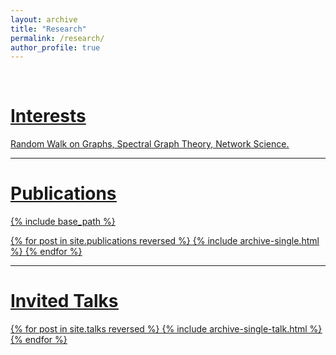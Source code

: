 ```yaml
---
layout: archive
title: "Research"
permalink: /research/
author_profile: true
---
```

<br>


# <u>Interests<u>
Random Walk on Graphs, Spectral Graph Theory, Network Science.

***

# <u>Publications<u>
{% include base_path %}

{% for post in site.publications reversed %}
  {% include archive-single.html %}
{% endfor %}

***
# <u>Invited Talks</u>
{% for post in site.talks reversed %}
  {% include archive-single-talk.html %}
{% endfor %}
